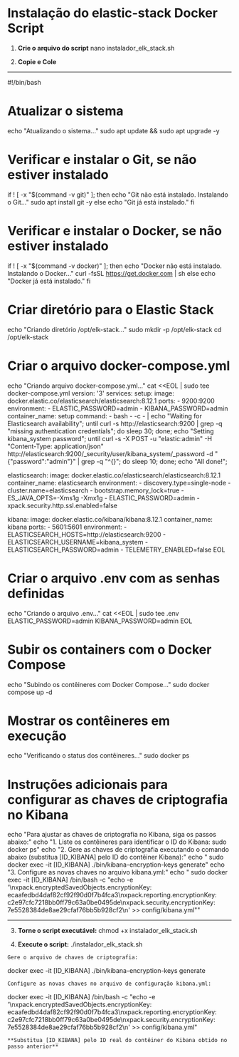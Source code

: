 
# Instalação do elastic-stack Docker Script
 
1. **Crie o arquivo do script**
  nano instalador_elk_stack.sh

2. **Copie e Cole**

**************************************************************************************************************************************************************************************************
#!/bin/bash

# Atualizar o sistema
echo "Atualizando o sistema..."
sudo apt update && sudo apt upgrade -y

# Verificar e instalar o Git, se não estiver instalado
if ! [ -x "$(command -v git)" ]; then
  echo "Git não está instalado. Instalando o Git..."
  sudo apt install git -y
else
  echo "Git já está instalado."
fi

# Verificar e instalar o Docker, se não estiver instalado
if ! [ -x "$(command -v docker)" ]; then
  echo "Docker não está instalado. Instalando o Docker..."
  curl -fsSL https://get.docker.com | sh
else
  echo "Docker já está instalado."
fi

# Criar diretório para o Elastic Stack
echo "Criando diretório /opt/elk-stack..."
sudo mkdir -p /opt/elk-stack
cd /opt/elk-stack

# Criar o arquivo docker-compose.yml
echo "Criando arquivo docker-compose.yml..."
cat <<EOL | sudo tee docker-compose.yml
version: '3'
services:
  setup:
    image: docker.elastic.co/elasticsearch/elasticsearch:8.12.1
    ports:
      - 9200:9200
    environment:
      - ELASTIC_PASSWORD=admin
      - KIBANA_PASSWORD=admin
    container_name: setup
    command:
      - bash
      - -c
      - |
        echo "Waiting for Elasticsearch availability";
        until curl -s http://elasticsearch:9200 | grep -q "missing authentication credentials"; do sleep 30; done;
        echo "Setting kibana_system password";
        until curl -s -X POST -u "elastic:admin" -H "Content-Type: application/json" http://elasticsearch:9200/_security/user/kibana_system/_password -d "{\"password\":\"admin\"}" | grep -q "^{}"; do sleep 10; done;
        echo "All done!";

  elasticsearch:
    image: docker.elastic.co/elasticsearch/elasticsearch:8.12.1
    container_name: elasticsearch
    environment:
      - discovery.type=single-node
      - cluster.name=elasticsearch
      - bootstrap.memory_lock=true
      - ES_JAVA_OPTS=-Xms1g -Xmx1g
      - ELASTIC_PASSWORD=admin
      - xpack.security.http.ssl.enabled=false

  kibana:
    image: docker.elastic.co/kibana/kibana:8.12.1
    container_name: kibana
    ports:
      - 5601:5601
    environment:
      - ELASTICSEARCH_HOSTS=http://elasticsearch:9200
      - ELASTICSEARCH_USERNAME=kibana_system
      - ELASTICSEARCH_PASSWORD=admin
      - TELEMETRY_ENABLED=false
EOL

# Criar o arquivo .env com as senhas definidas
echo "Criando o arquivo .env..."
cat <<EOL | sudo tee .env
ELASTIC_PASSWORD=admin
KIBANA_PASSWORD=admin
EOL

# Subir os containers com o Docker Compose
echo "Subindo os contêineres com Docker Compose..."
sudo docker compose up -d

# Mostrar os contêineres em execução
echo "Verificando o status dos contêineres..."
sudo docker ps

# Instruções adicionais para configurar as chaves de criptografia no Kibana
echo "Para ajustar as chaves de criptografia no Kibana, siga os passos abaixo:"
echo "1. Liste os contêineres para identificar o ID do Kibana: sudo docker ps"
echo "2. Gere as chaves de criptografia executando o comando abaixo (substitua [ID_KIBANA] pelo ID do contêiner Kibana):"
echo "   sudo docker exec -it [ID_KIBANA] ./bin/kibana-encryption-keys generate"
echo "3. Configure as novas chaves no arquivo kibana.yml:"
echo "   sudo docker exec -it [ID_KIBANA] /bin/bash -c \"echo -e '\\nxpack.encryptedSavedObjects.encryptionKey: ecaafedbd4daf82cf92f90d0f7b4fca3\\nxpack.reporting.encryptionKey: c2e97cfc7218bb0ff79c63a0be0495de\\nxpack.security.encryptionKey: 7e5528384de8ae29cfaf76bb5b928cf2\\n' >> config/kibana.yml\""


**************************************************************************************************************************************************************************************************


3. **Torne o script executável:**
  chmod +x instalador_elk_stack.sh

4. **Execute o script:**
  ./instalador_elk_stack.sh

```
Gere o arquivo de chaves de criptografia:
```
docker exec -it [ID_KIBANA] ./bin/kibana-encryption-keys generate
```
Configure as novas chaves no arquivo de configuração kibana.yml:
```
docker exec -it [ID_KIBANA] /bin/bash -c "echo -e '\nxpack.encryptedSavedObjects.encryptionKey: ecaafedbd4daf82cf92f90d0f7b4fca3\nxpack.reporting.encryptionKey: c2e97cfc7218bb0ff79c63a0be0495de\nxpack.security.encryptionKey: 7e5528384de8ae29cfaf76bb5b928cf2\n' >> config/kibana.yml"
```
**Substitua [ID_KIBANA] pelo ID real do contêiner do Kibana obtido no passo anterior**
